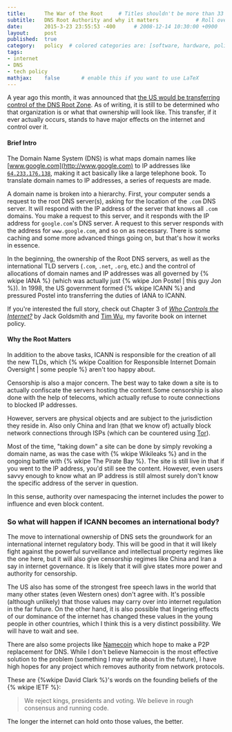 ```yaml
---
title:      The War of the Root     # Titles shouldn't be more than 33 chars for good formatting.
subtitle:   DNS Root Authority and why it matters            # Roll over into the subtitle if necessary (optional)
date:       2015-3-23 23:55:53 -400      # 2008-12-14 10:30:00 +0900
layout:     post
published:  true
category:   policy  # colored categories are: [software, hardware, policy]
tags:
- internet
- DNS
- tech policy
mathjax:    false       # enable this if you want to use LaTeX
---
```


A year ago this month, it was announced that [the US would be transferring control of the DNS Root Zone](http://arstechnica.com/tech-policy/2014/03/in-sudden-announcement-us-to-give-up-control-of-dns-root-zone/). As of writing, it is still to be determined who that organization is or what that ownership will look like. This transfer, if it ever actually occurs, stands to have major effects on the internet and control over it.

#### Brief Intro

The Domain Name System (DNS) is what maps domain names like [www.google.com](http://www.google.com) to IP addresses like [`64.233.176.138`](http://64.233.176.138), making it act basically like a large telephone book. To translate domain names to IP addresses, a series of requests are made.

A domain name is broken into a hierarchy. First, your computer sends a request to the root DNS server(s), asking for the location of the `.com` DNS server. It will respond with the IP address of the server that knows all `.com` domains. You make a request to this server, and it responds with the IP address for `google.com`'s DNS server. A request to this server responds with the address for `www.google.com`, and so on as necessary. There is some caching and some more advanced things going on, but that's how it works in essence. 

In the beginning, the ownership of the Root DNS servers, as well as the international TLD servers (`.com`, `.net`, `.org`, etc.) and the control of allocations of domain names and IP addresses was all governed by {% wkipe IANA %} (which was actually just {% wkipe Jon Postel | this guy Jon %}). In 1998, the US government formed {% wkipe ICANN %} and pressured Postel into transferring the duties of IANA to ICANN.

If you're interested the full story, check out Chapter 3 of [*Who Controls the Internet?*](https://global.oup.com/academic/product/who-controls-the-internet-9780195340648) by Jack Goldsmith and [Tim Wu](https://twitter.com/superwuster), my favorite book on internet policy.

#### Why the Root Matters

In addition to the above tasks, ICANN is responsible for the creation of all the new TLDs, which {% wkipe  Coalition for Responsible Internet Domain Oversight | some people %} aren't too happy about.

Censorship is also a major concern. The best way to take down a site is to actually confiscate the servers hosting the content.Some censorship is also done with the help of telecoms, which actually refuse to route connections to blocked IP addresses. 

However, servers are physical objects and are subject to the jurisdiction they reside in. Also only China and Iran (that we know of) actually block network connections through ISPs (which can be countered using [Tor](http://a.wki.pe/Tor)).

Most of the time, "taking down" a site can be done by simply revoking a domain name, as was the case with {% wkipe Wikileaks %} and in the ongoing battle with {% wkipe The Pirate Bay %}. The site is still live in that if you went to the IP address, you'd still see the content. However, even users savvy enough to know what an IP address is still almost surely don't know the specific address of the server in question.

In this sense, authority over namespacing the internet includes the power to influence and even block content.


### So what will happen if ICANN becomes an international body?

The move to international ownership of DNS sets the groundwork for an international internet regulatory body. This will be good in that it will likely fight against the powerful surveillance and intellectual property regimes like the one here, but it will also give censorship regimes like China and Iran a say in internet governance. It is likely that it will give states more power and authority for censorship. 

The US also has some of the strongest free speech laws in the world that many other states (even Western ones) don't agree with. It's possible (although unlikely) that those values may carry over into internet regulation in the far future. On the other hand, it is also possible that lingering effects of our dominance of the internet has changed these values in the young people in other countries, which I think this is a very distinct possibility. We will have to wait and see.

There are also some projects like [Namecoin](http://namecoin.info) which hope to make a P2P replacement for DNS. While I don't believe Namecoin is the most effective solution to the problem (something I may write about in the future), I have high hopes for any project which removes authority from network protocols.

These are {%wkipe David Clark %}'s words on the founding beliefs of the {% wkipe IETF %}:

> We reject kings, presidents and voting. We believe in rough consensus and running code.

The longer the internet can hold onto those values, the better.